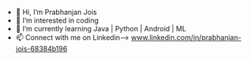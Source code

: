 - 👋 Hi, I’m Prabhanjan Jois
- 👀 I’m interested in coding
- 🌱 I’m currently learning Java | Python | Android | ML  
- 📫 Connect with me on Linkedin--> www.linkedin.com/in/prabhanjan-jois-68384b196

<!---
PrabhanjanJois/PrabhanjanJois is a ✨ special ✨ repository because its `README.md` (this file) appears on your GitHub profile.
You can click the Preview link to take a look at your changes.
--->
